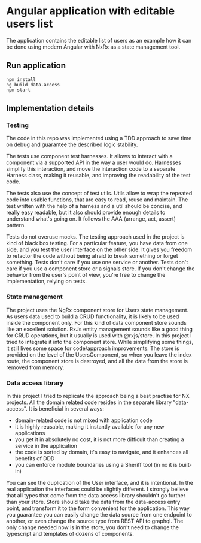 # Angular application with editable users list

The application contains the editable list of users as an example how it can be done using modern Angular with NxRx as a state management tool.

## Run application

```shell
npm install
ng build data-access
npm start
```

## Implementation details

### Testing

The code in this repo was implemented using a TDD approach to save time on debug and guarantee the described logic stability.

The tests use component test harnesses. It allows to interact with a component via a supported API in the way a user would do.
Harnesses simplify this interaction, and move the interaction code to a separate Harness class, making it reusable, and improving the readability of the test code.

The tests also use the concept of test utils. Utils allow to wrap the repeated code into usable functions, that are easy to read, reuse and maintain.
The test written with the help of a harness and a util should be concise, and really easy readable, but it also should provide enough details to understand what's going on.
It follows the AAA (arrange, act, assert) pattern.

Tests do not overuse mocks. The testing approach used in the project is kind of black box testing. For a particular feature, you have data from one side, and you test the user interface on the other side.
It gives you freedom to refactor the code without being afraid to break something or forget something. Tests don't care if you use one service or another.
Tests don't care if you use a component store or a signals store. If you don't change the behavior from the user's point of view, you're free to change the implementation, relying on tests.

### State management

The project uses the NgRx component store for Users state management. As users data used to build a CRUD functionality, it is likely to be used inside the component only.
For this kind of data component store sounds like an excellent solution. RxJs entity management sounds like a good thing for CRUD operations,
but it usually is used with @rxjs/store. In this project I tried to integrate it into the component store. While simplifying some things, it still lives some space for code/approach improvements.
The store is provided on the level of the UsersComponent, so when you leave the index route, the component store is destroyed, and all the data from the store is removed from memory.

### Data access library

In this project I tried to replicate the approach being a best practise for NX projects.
All the domain related code resides in the separate library "data-access". It is beneficial in several ways:
- domain-related code is not mixed with application code
- it is highly reusable, making it instantly available for any new applications
- you get it in absolutely no cost, it is not more difficult than creating a service in the application
- the code is sorted by domain, it's easy to navigate, and it enhances all benefits of DDD
- you can enforce module boundaries using a Sheriff tool (in nx it is built-in)

You can see the duplication of the User interface, and it is intentional. In the real application the interfaces could be slightly different.
I strongly believe that all types that come from the data access library shouldn't go further than your store.
Store should take the data from the data-access entry point, and transform it to the form convenient for the application. This way you guarantee you can
easily change the data source from one endpoint to another, or even change the source type from REST API to graphql. The only change needed now is in the store, you don't need to change the typescript and templates of dozens of components.

